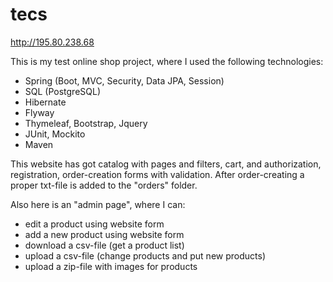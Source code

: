 # tecs

http://195.80.238.68

This is my test online shop project, where I used the following technologies:
- Spring (Boot, MVC, Security, Data JPA, Session)
- SQL (PostgreSQL)
- Hibernate
- Flyway
- Thymeleaf, Bootstrap, Jquery
- JUnit, Mockito
- Maven

This website has got catalog with pages and filters, cart, and authorization, registration, order-creation forms with validation.
After order-creating a proper txt-file is added to the "orders" folder.

Also here is an "admin page", where I can:
- edit a product using website form
- add a new product using website form
- download a csv-file (get a product list)
- upload a csv-file (change products and put new products)
- upload a zip-file with images for products
